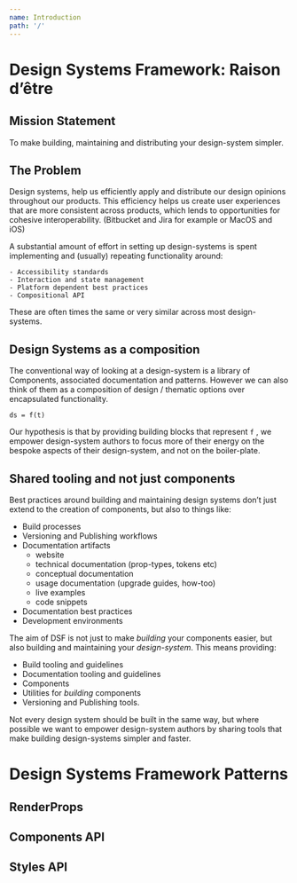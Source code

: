 ```yaml
---
name: Introduction
path: '/'
---
```


# Design Systems Framework: Raison d’être

## Mission Statement 
To make building, maintaining and distributing your design-system simpler.

## The Problem
Design systems, help us efficiently apply and distribute our design opinions throughout our products. This efficiency helps us create user experiences that are more consistent across products, which lends to opportunities  for cohesive interoperability.  (Bitbucket and Jira for example or MacOS and iOS)

A substantial amount of effort in setting up design-systems is spent implementing and  (usually) repeating functionality around:

	- Accessibility standards
	- Interaction and state management
	- Platform dependent best practices
	- Compositional API

These are often times the same or very similar across most design-systems.

## Design Systems as a composition
The conventional way of looking at a design-system is a library of Components, associated documentation and patterns. However we can also think of them as a composition of design / thematic options over encapsulated functionality.

```
ds = f(t)
```

Our hypothesis is that by providing building blocks that represent  `f` ,  we empower design-system authors to focus more of their energy on the  bespoke aspects of their design-system, and not on the boiler-plate.

## Shared tooling and not just components
Best practices around building and maintaining design systems don’t just extend to the creation of components, but also to things like:

- Build processes
- Versioning and Publishing workflows
- Documentation artifacts
	- website
	- technical documentation (prop-types, tokens etc)
	- conceptual documentation
	- usage documentation (upgrade guides, how-too)
	- live examples
	- code snippets
- Documentation best practices
- Development environments

The aim of DSF is not just to make *_building_* your components easier, but also building and maintaining your *_design-system_*. This means providing:

- Build tooling and guidelines
- Documentation tooling and guidelines
- Components
- Utilities for *_building_* components
- Versioning and Publishing tools.

Not every design system should be built in the same way, but where possible we want to empower design-system authors by sharing  tools that make building design-systems simpler and faster.

# Design Systems Framework Patterns
## RenderProps
## Components API
## Styles API
